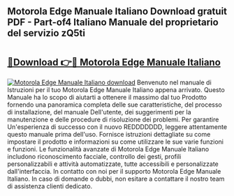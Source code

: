 ## Motorola Edge Manuale Italiano Download gratuit PDF - Part-of4 Italiano Manuale del proprietario del servizio zQ5ti

# <h2><a href="http://dfgdps.blite.top/?on=Motorola+Edge+Manuale+Italiano">🔗Download 👉🔴 Motorola Edge Manuale Italiano</a></h2>

[![Motorola Edge Manuale Italiano download](https://i.imgur.com/lujVjoI.png)](http://dfgdps.blite.top/?on=Motorola+Edge+Manuale+Italiano)
Benvenuto nel manuale di Istruzioni per il tuo Motorola Edge Manuale Italiano appena arrivato. Questo Manuale ha lo scopo di aiutarti a ottenere il massimo dal tuo Prodotto fornendo una panoramica completa delle sue caratteristiche, del processo di installazione, del manuale Dell'utente, dei suggerimenti per la manutenzione e delle procedure di risoluzione dei problemi. Per garantire Un'esperienza di successo con il nuovo REDDDDDDD, leggere attentamente questo manuale prima dell'uso. Fornisce istruzioni dettagliate su come impostare il prodotto e informazioni su come utilizzare le sue varie funzioni e funzioni. Le funzionalità avanzate di Motorola Edge Manuale Italiano includono riconoscimento facciale, controllo dei gesti, profili personalizzabili e attività automatizzate, tutte accessibili e personalizzate dall'interfaccia. In contatto con noi per il supporto Motorola Edge Manuale Italiano. In caso di domande o dubbi, non esitare a contattare il nostro team di assistenza clienti dedicato.
